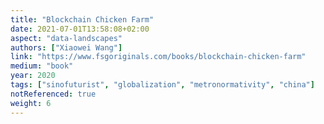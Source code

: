 ```yaml
---
title: "Blockchain Chicken Farm"
date: 2021-07-01T13:58:08+02:00
aspect: "data-landscapes"
authors: ["Xiaowei Wang"]
link: "https://www.fsgoriginals.com/books/blockchain-chicken-farm"
medium: "book"
year: 2020
tags: ["sinofuturist", "globalization", "metronormativity", "china"]
notReferenced: true
weight: 6
---
```

